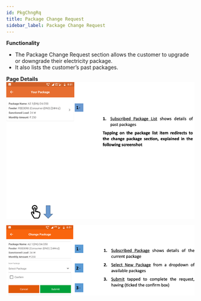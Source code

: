 ```yaml
---
id: PkgChngRq
title: Package Change Request
sidebar_label: Package Change Request
---
```


**Functionality**
* The Package Change Request section allows the customer to upgrade or downgrade their
electricity package.
* It also lists the customer’s past packages.

**Page Details**
![Your Package](./assets/4.15_YrPkg.png)

![Change Package](./assets/4.16_ChngPkg.png)
